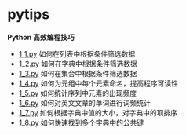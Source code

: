 # pytips
**Python 高效编程技巧**
- [1_1.py](1_1.py) 如何在列表中根据条件筛选数据
- [1_2.py](1_2.py) 如何在字典中根据条件筛选数据
- [1_3.py](1_3.py) 如何在集合中根据条件筛选数据
- [1_4.py](1_4.py) 如何为元组中每个元素命名，提高程序可读性
- [1_5.py](1_5.py) 如何统计序列中元素的出现频度
- [1_6.py](1_6.py) 如何对英文文章的单词进行词频统计
- [1_7.py](1_7.py) 如何根据字典中值的大小，对字典中的项排序
- [1_8.py](1_8.py) 如何快速找到多个字典中的公共键

